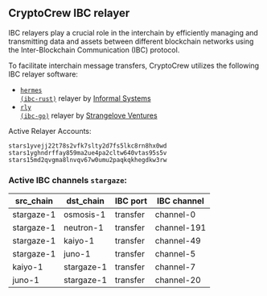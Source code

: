 ## CryptoCrew IBC relayer
IBC relayers play a crucial role in the interchain by efficiently managing and transmitting data and assets between different blockchain networks using the Inter-Blockchain Communication (IBC) protocol.

To facilitate interchain message transfers, CryptoCrew utilizes the following IBC relayer software: 
- <a href="https://github.com/informalsystems/hermes"><code>hermes (ibc-rust)</code></a> relayer by [Informal Systems](https://github.com/informalsystems)
- <a href="https://github.com/cosmos/relayer"><code>rly (ibc-go)</code></a> relayer by [Strangelove Ventures](https://github.com/strangelove-ventures)

Active Relayer Accounts:
```
stars1yvejj22t78s2vfk7slty2d7fs5lkc8rn8hx0wd
stars1yghndrffay859ma2ue4pa2cltw640vtas95s5v
stars15md2qvgma8lnvqv67w0umu2paqkqkhegdkw3rw
```

### Active IBC channels `stargaze`:
| src_chain | dst_chain | IBC port | IBC channel |
| --------------- | --------------- | ------------ | ------------------- |
| stargaze-1 | osmosis-1 | transfer | channel-0 |
| stargaze-1 | neutron-1 | transfer | channel-191 |
| stargaze-1 | kaiyo-1 | transfer | channel-49 |
| stargaze-1 | juno-1 | transfer | channel-5 |
| kaiyo-1 | stargaze-1 | transfer | channel-7 |
| juno-1 | stargaze-1 | transfer | channel-20 |